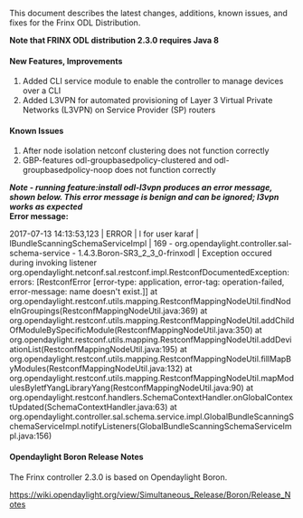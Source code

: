 This document describes the latest changes, additions, known issues, and fixes for the Frinx ODL Distribution.<!--more-->

**Note that FRINX ODL distribution 2.3.0 requires Java 8**

#### New Features, Improvements

1.  Added CLI service module to enable the controller to manage devices over a CLI 
2.  Added L3VPN for automated provisioning of Layer 3 Virtual Private Networks (L3VPN) on Service Provider (SP) routers

#### Known Issues

1.  After node isolation netconf clustering does not function correctly
2.  GBP-features odl-groupbasedpolicy-clustered and odl-groupbasedpolicy-noop does not function correctly

***Note - running feature:install odl-l3vpn produces an error message, shown below. This error message is benign and can be ignored; l3vpn works as expected*  
Error message:**

2017-07-13 14:13:53,123 | ERROR | l for user karaf | lBundleScanningSchemaServiceImpl | 169 - org.opendaylight.controller.sal-schema-service - 1.4.3.Boron-SR3_2_3_0-frinxodl | Exception occured during invoking listener  
org.opendaylight.netconf.sal.restconf.impl.RestconfDocumentedException: errors: [RestconfError [error-type: application, error-tag: operation-failed, error-message: name doesn't exist.]] at org.opendaylight.restconf.utils.mapping.RestconfMappingNodeUtil.findNodeInGroupings(RestconfMappingNodeUtil.java:369) at org.opendaylight.restconf.utils.mapping.RestconfMappingNodeUtil.addChildOfModuleBySpecificModule(RestconfMappingNodeUtil.java:350) at org.opendaylight.restconf.utils.mapping.RestconfMappingNodeUtil.addDeviationList(RestconfMappingNodeUtil.java:195) at org.opendaylight.restconf.utils.mapping.RestconfMappingNodeUtil.fillMapByModules(RestconfMappingNodeUtil.java:132) at org.opendaylight.restconf.utils.mapping.RestconfMappingNodeUtil.mapModulesByIetfYangLibraryYang(RestconfMappingNodeUtil.java:90) at org.opendaylight.restconf.handlers.SchemaContextHandler.onGlobalContextUpdated(SchemaContextHandler.java:63) at org.opendaylight.controller.sal.schema.service.impl.GlobalBundleScanningSchemaServiceImpl.notifyListeners(GlobalBundleScanningSchemaServiceImpl.java:156)

#### Opendaylight Boron Release Notes

The Frinx controller 2.3.0 is based on Opendaylight Boron.

<https://wiki.opendaylight.org/view/Simultaneous_Release/Boron/Release_Notes>
